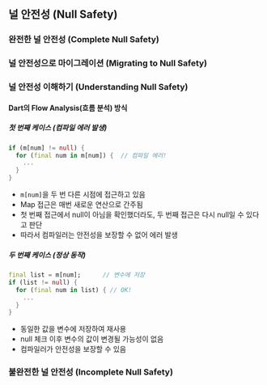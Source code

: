 ## 널 안전성 (Null Safety)

### 완전한 널 안전성 (Complete Null Safety)

### 널 안전성으로 마이그레이션 (Migrating to Null Safety)

### 널 안전성 이해하기 (Understanding Null Safety)



#### Dart의 Flow Analysis(흐름 분석) 방식

##### **첫 번째 케이스 (컴파일 에러 발생)**

```dart
if (m[num] != null) {
  for (final num in m[num]) {  // 컴파일 에러!
    ...
  }
}
```

- `m[num]`을 두 번 다른 시점에 접근하고 있음
- Map 접근은 매번 새로운 연산으로 간주됨
- 첫 번째 접근에서 null이 아님을 확인했더라도, 두 번째 접근은 다시 null일 수 있다고 판단
- 따라서 컴파일러는 안전성을 보장할 수 없어 에러 발생

##### **두 번째 케이스 (정상 동작)**

```dart
final list = m[num];      // 변수에 저장
if (list != null) {
  for (final num in list) { // OK!
    ...
  }
}
```

- 동일한 값을 변수에 저장하여 재사용
- null 체크 이후 변수의 값이 변경될 가능성이 없음
- 컴파일러가 안전성을 보장할 수 있음



### 불완전한 널 안전성 (Incomplete Null Safety)



